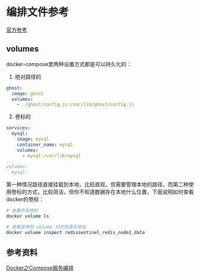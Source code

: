 # 编排文件参考

[官方参考](https://docs.docker.com/compose/compose-file/)

## volumes

docker-compose里两种设置方式都是可以持久化的：

1. 绝对路径的

```yaml
ghost:
  image: ghost
  volumes:
    - ./ghost/config.js:/var/lib/ghost/config.js
```

2. 卷标的

```yaml
services:
  mysql:  
    image: mysql
    container_name: mysql
    volumes:
      - mysql:/var/lib/mysql
...
volumes:
  mysql:
```

第一种情况路径直接挂载到本地，比较直观，但需要管理本地的路径，而第二种使用卷标的方式，比较简洁，但你不知道数据存在本地什么位置，下面说明如何查看docker的卷标：

```sh
# 查看所有卷标
docker volume ls

# 查看具体的 volume 对应的真实地址
docker volume inspect redissentinel_redis_node1_data
```

## 参考资料

[Docker之Compose服务编排](https://www.cnblogs.com/52fhy/p/5991344.html)

